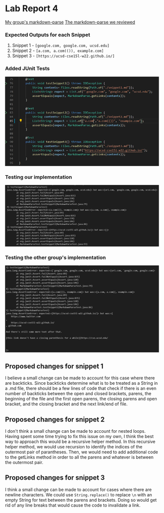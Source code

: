 # Lab Report 4

[My group's markdown-parse](https://github.com/matty-zee/markdown-parse.git)
[The markdown-parse we reviewed](https://github.com/JessalynWang/markdown-parse)

### Expected Outputs for each Snippet
1. Snippet 1 - `[google.com, google.com, ucsd.edu]`
2. Snippet 2 - `[a.com, a.com(()), example.com]`
3. Snippet 3 - `[https://ucsd-cse15l-w22.github.io/]`

### Added JUnit Tests
![image](snippetTests.png)

### Testing our implementation
![image](mytests.png)

### Testing the other group's implementation
![image](reviewtest.png)

## Proposed changes for snippet 1
I believe a small change can be made to account for this case where there are backticks. Since backticks  determine what is to be treated as a String in a .md file,
there should be a few lines of code that check if there is an even number of backticks between the open and closed brackets, parens, the beginning of the file and the first open parens, the closing parens and open bracket, and the closing bracket and the next link/end of file.

## Proposed changes for snippet 2
I don't think a small change can be made to account for nested loops. Having spent some time trying to fix this issue on my own, I think the best way to approach this would be a recursive helper method.
In this recursive helper method, we would use recursion to identify the indices of the outermost pair of parantheses. Then, we would need to add additional code to the getLinks method
in order to all the parens and whatever is between the outermost pair. 

## Proposed changes for snippet 3
I think a small change can be made to account for cases where there are newline characters. We could use `String.replace()` to replace `\n` with an empty String for text between the parens and brackets. 
Doing so would get rid of any line breaks that would cause the code to invalidate a link. 
